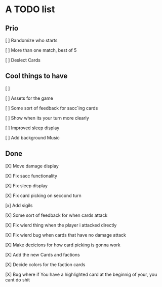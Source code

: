 
# A TODO list

## Prio

[ ] Randomize who starts

[ ] More than one match, best of 5

[ ] Deslect Cards



## Cool things to have

[ ] 

[ ] Assets for the game

[ ] Some sort of feedback for sacc´ing cards

[ ] Show when its your turn more clearly

[ ] Improved sleep display

[ ] Add background Music


## Done

[X] Move damage display

[X] Fix sacc functionality

[X] Fix sleep display

[X] Fix card picking on seccond turn

[x] Add sigils

[X] Some sort of feedback for when cards attack

[X] Fix wierd thing when the player i attacked directly

[X] Fix wierd bug when cards that have no damage attack

[X] Make decicions for how card picking is gonna work

[X] Add the new Cards and factions

[X] Decide colors for the faction cards

[X] Bug where if You have a highlighted card at the beginnig of your, you cant do shit
